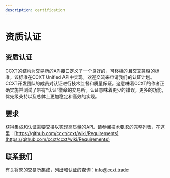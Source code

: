 ```yaml
---
description: certification
---
```


# 资质认证

## 资质认证

CCXT的结构为交易所的API接口定义了一个良好的，可移植的且交叉兼容的标准，该标准在CC​​XT Unified API中实现。欢迎交流来申请我们的认证计划。CCXT开发团队的成员对认证进行技术监督和质量保证。这意味着CCXT的作者正确实施并测试了带有“认证”徽章的交易所。认证意味着更少的错误，更多的功能，优先级支持以及总体上更加稳定和高效的实现。

## 要求 <a id="requirements"></a>

获得集成和认证需要交换以实现高质量的API。请参阅技术要求的完整列表，在这里：[https://github.com/ccxt/ccxt/wiki/Requirements](https://github.com/ccxt/ccxt/wiki/Requirements)

## 联系我们 <a id="contact-us"></a>

有关将您的交易所集成，列出和认证的查询：info@ccxt.trade

